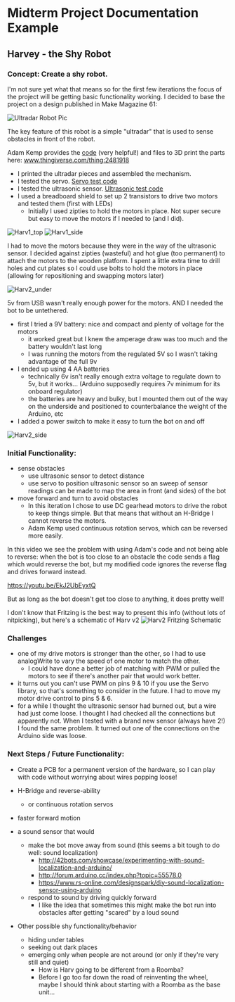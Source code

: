 
# Midterm Project Documentation Example 

## Harvey - the Shy Robot

### Concept: Create a shy robot. 

I'm not sure yet what that means so for the first few iterations the focus of the project will be getting basic functionality working.
I decided to base the project on a design published in Make Magazine 61:

![Ultradar Robot Pic](UltraDAR/images/9fb649f13b055a1754cfbe000f67afff_preview_featured.jpg)

The key feature of this robot is a simple "ultradar" that is used to sense obstacles in front of the robot. 

Adam Kemp provides the [code](UltraDAR/files/UltraDAR-SingleSweep.ino) (very helpful!) and files to 3D print the parts here: www.thingiverse.com/thing:2481918

[//]: # (comment test: UltraDAR/images/UltraDAR-Top.jpg)

- I printed the ultradar pieces and assembled the mechanism. 
- I tested the servo. [Servo test code](code/ServoTest.ino)
- I tested the ultrasonic sensor. [Ultrasonic test code](code/UltraTest.ino)
- I used a breadboard shield to set up 2 transistors to drive two motors and tested them (first with LEDs)
  - Initially I used zipties to hold the motors in place. Not super secure but easy to move the motors if I needed to (and I did).

![Harv1_top](images/Harv1_top.jpg)
![Harv1_side](images/Harv1_side.JPG)

I had to move the motors because they were in the way of the ultrasonic sensor. 
I decided against zipties (wasteful) and hot glue (too permanent) to attach the motors to the wooden platform. 
I spent a little extra time to drill holes and cut plates so I could use bolts to hold the motors in place (allowing for repositioning and swapping motors later)

![Harv2_under](images/Harv2_under.jpg)


5v from USB wasn't really enough power for the motors. AND I needed the bot to be untethered.
- first I tried a 9V battery: nice and compact and plenty of voltage for the motors
  - it worked great but I knew the amperage draw was too much and the battery wouldn't last long
  - I was running the motors from the regulated 5V so I wasn't taking advantage of the full 9v
- I ended up using 4 AA batteries
  - technically 6v isn't really enough extra voltage to regulate down to 5v, but it works... (Arduino supposedly requires 7v minimum for its onboard regulator)
  - the batteries are heavy and bulky, but I mounted them out of the way on the underside and positioned to counterbalance the weight of the Arduino, etc
- I added a power switch to make it easy to turn the bot on and off

![Harv2_side](images/Harv2_side.jpg)


### Initial Functionality:

 - sense obstacles
   - use ultrasonic sensor to detect distance
   - use servo to position ultrasonic sensor so an sweep of sensor readings can be made to map the area in front (and sides) of the bot
 - move forward and turn to avoid obstacles
   -  In this iteration I chose to use DC gearhead motors to drive the robot to keep things simple. But that means that without an H-Bridge I cannot reverse the motors.
   - Adam Kemp used continuous rotation servos, which can be reversed more easily. 
 

 In this video we see the problem with using Adam's code and not being able to reverse: 
 when the bot is too close to an obstacle the code sends a flag which would reverse the bot, but my modified code ignores the reverse flag and drives forward instead.
 
 https://youtu.be/EkJ2UbEyxtQ
 
 But as long as the bot doesn't get too close to anything, it does pretty well! 
 
 I don't know that Fritzing is the best way to present this info (without lots of nitpicking), but here's a schematic of Harv v2
 ![Harv2 Fritzing Schematic](Harv_Fritzing/Harv2_bb.jpg)
 
### Challenges

 - one of my drive motors is stronger than the other, so I had to use analogWrite to vary the speed of one motor to match the other. 
   - I could have done a better job of matching with PWM or pulled the motors to see if there's another pair that would work better.
 - it turns out you can't use PWM on pins 9 & 10 if you use the Servo library, so that's something to consider in the future. I had to move my motor drive control to pins 5 & 6.
 - for a while I thought the ultrasonic sensor had burned out, but a wire had just come loose. I thought I had checked all the connections but apparently not. 
 	When I tested with a brand new sensor (always have 2!) I found the same problem. It turned out one of the connections on the Arduino side was loose.
 

### Next Steps / Future Functionality:

 - Create a PCB for a permanent version of the hardware, so I can play with code without worrying about wires popping loose!

 - H-Bridge and reverse-ability
   - or continuous rotation servos
   
 - faster forward motion
 
 - a sound sensor that would
 	- make the bot move away from sound (this seems a bit tough to do well: sound localization)
 		- http://42bots.com/showcase/experimenting-with-sound-localization-and-arduino/
 		- http://forum.arduino.cc/index.php?topic=55578.0
 		- https://www.rs-online.com/designspark/diy-sound-localization-sensor-using-arduino
 	- respond to sound by driving quickly forward
 	  -  I like the idea that sometimes this might make the bot run into obstacles after getting "scared" by a loud sound
 	  
 - Other possible shy functionality/behavior
   - hiding under tables
   - seeking out dark places
   - emerging only when people are not around (or only if they're very still and quiet)
     - How is Harv going to be different from a Roomba?
     - Before I go too far down the road of reinventing the wheel, maybe I should think about starting with a Roomba as the base unit...
   
 	  
 	  
 	  
